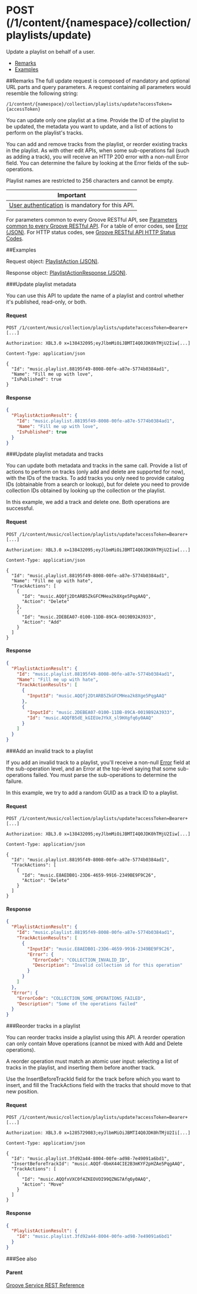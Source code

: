 # POST (/1/content/{namespace}/collection/playlists/update) 

Update a playlist on behalf of a user.

-   [Remarks](#remarks)
-   [Examples](#examples)

##Remarks
The full update request is composed of mandatory and optional URL parts and query parameters. A request containing all parameters would resemble the following string:

```http
/1/content/{namespace}/collection/playlists/update?accessToken={accessToken}
```
You can update only one playlist at a time. Provide the ID of the playlist to be updated, the metadata you want to update, and a list of actions to perform on the playlist's tracks.

You can add and remove tracks from the playlist, or reorder existing tracks in the playlist. As with other edit APIs, when some sub-operations fail (such as adding a track), you will receive an HTTP 200 error with a non-null Error field. You can determine the failure by looking at the Error fields of the sub-operations.

Playlist names are restricted to 256 characters and cannot be empty.

| Important                                                                        |
|------------------------------------------------------------------------------------------|
| [User authentication](../Using-the-Groove-RESTful-Services/User-Authentication.md) is mandatory for this API. |

For parameters common to every Groove RESTful API, see [Parameters common to every Groove RESTful API](CommonParameters.md). For a table of error codes, see [Error (JSON)](JSON_Error.md). For HTTP status codes, see [Groove RESTful API HTTP Status Codes](HTTPStatusCodes.md).

##Examples


Request object: [PlaylistAction (JSON)](JSON_PlaylistAction.md).

Response object: [PlaylistActionResponse (JSON)](JSON_PlaylistActionResponse.md).

###Update playlist metadata


You can use this API to update the name of a playlist and control whether it's published, read-only, or both.

#### Request
```http
POST /1/content/music/collection/playlists/update?accessToken=Bearer+[...]

Authorization: XBL3.0 x=138432095;eyJlbmMiOiJBMTI4Q0JDK0hTMjU2Iiw[...] 

Content-Type: application/json 

{
  "Id": "music.playlist.88195f49-8008-00fe-a87e-5774b0384ad1",
  "Name": "Fill me up with love",
  "IsPublished": true
}
```
#### Response
```json
{
  "PlaylistActionResult": {
    "Id": "music.playlist.88195f49-8008-00fe-a87e-5774b0384ad1",
    "Name": "Fill me up with love",
    "IsPublished": true
  }
}
```

###Update playlist metadata and tracks

You can update both metadata and tracks in the same call. Provide a list of actions to perform on tracks (only add and delete are supported for now), with the IDs of the tracks. To add tracks you only need to provide catalog IDs (obtainable from a search or lookup), but for delete you need to provide collection IDs obtained by looking up the collection or the playlist.

In this example, we add a track and delete one. Both operations are successful.

#### Request
```http
POST /1/content/music/collection/playlists/update?accessToken=Bearer+[...]

Authorization: XBL3.0 x=138432095;eyJlbmMiOiJBMTI4Q0JDK0hTMjU2Iiw[...] 

Content-Type: application/json 

{
  "Id": "music.playlist.88195f49-8008-00fe-a87e-5774b0384ad1",
  "Name": "Fill me up with hate",
  "TrackActions": [
    {
      "Id": "music.AQQfj2DtARB5ZkGFCMHea2k8Xge5PqgAAQ",
      "Action": "Delete"
    },
    {
      "Id": "music.2DEBEA07-0100-11DB-89CA-0019B92A3933",
      "Action": "Add"
    }
  ]
}
```
#### Response
```json
{
  "PlaylistActionResult": {
    "Id": "music.playlist.88195f49-8008-00fe-a87e-5774b0384ad1",
    "Name": "Fill me up with hate",
    "TrackActionResults": [
      {
        "InputId": "music.AQQfj2DtARB5ZkGFCMHea2k8Xge5PqgAAQ"
      },
      {
        "InputId": "music.2DEBEA07-0100-11DB-89CA-0019B92A3933",
        "Id": "music.AQQfB5dE_kGIEUeJYkX_sl9HXgfq6y0AAQ"
      }
    ]
  }
}
```
###Add an invalid track to a playlist


If you add an invalid track to a playlist, you'll receive a non-null [Error](JSON_Error.md) field at the sub-operation level, and an Error at the top-level saying that some sub-operations failed. You must parse the sub-operations to determine the failure.

In this example, we try to add a random GUID as a track ID to a playlist.

#### Request
```http
POST /1/content/music/collection/playlists/update?accessToken=Bearer+[...]

Authorization: XBL3.0 x=138432095;eyJlbmMiOiJBMTI4Q0JDK0hTMjU2Iiw[...] 

Content-Type: application/json 

{
  "Id": "music.playlist.88195f49-8008-00fe-a87e-5774b0384ad1",
  "TrackActions": [
    {
      "Id": "music.E8AEDB01-23D6-4659-9916-2349BE9F9C26",
      "Action": "Delete"
    }
  ]
}
```
#### Response
```json
{
  "PlaylistActionResult": {
    "Id": "music.playlist.88195f49-8008-00fe-a87e-5774b0384ad1",
    "TrackActionResults": [
      {
        "InputId": "music.E8AEDB01-23D6-4659-9916-2349BE9F9C26",
        "Error": {
          "ErrorCode": "COLLECTION_INVALID_ID",
          "Description": "Invalid collection id for this operation"
        }
      }
    ]
  },
  "Error": {
    "ErrorCode": "COLLECTION_SOME_OPERATIONS_FAILED",
    "Description": "Some of the operations failed"
  }
}
```
###Reorder tracks in a playlist


You can reorder tracks inside a playlist using this API. A reorder operation can only contain Move operations (cannot be mixed with Add and Delete operations).

A reorder operation must match an atomic user input: selecting a list of tracks in the playlist, and inserting them before another track.

Use the InsertBeforeTrackId field for the track before which you want to insert, and fill the TrackActions field with the tracks that should move to that new position.

#### Request
```http
POST /1/content/music/collection/playlists/update?accessToken=Bearer+[...]

Authorization: XBL3.0 x=1285729083;eyJlbmMiOiJBMTI4Q0JDK0hTMjU2Ii[...] 

Content-Type: application/json 

{
  "Id": "music.playlist.3fd92a44-8004-00fe-ad98-7e49091a6bd1",
  "InsertBeforeTrackId": "music.AQQf-ObmX44CIE2B3mKYF2pHZAe5PqgAAQ",
  "TrackActions": [
    {
      "Id": "music.AQQfxVXC0f4ZKEOVOI99QZNG7Afq6y0AAQ",
      "Action": "Move"
    }
  ]
}
```
#### Response
```json
{
  "PlaylistActionResult": {
    "Id": "music.playlist.3fd92a44-8004-00fe-ad98-7e49091a6bd1"
  }
}
```

###See also


#### Parent
[Groove Service REST Reference](Groove-Service-REST-Reference.md)